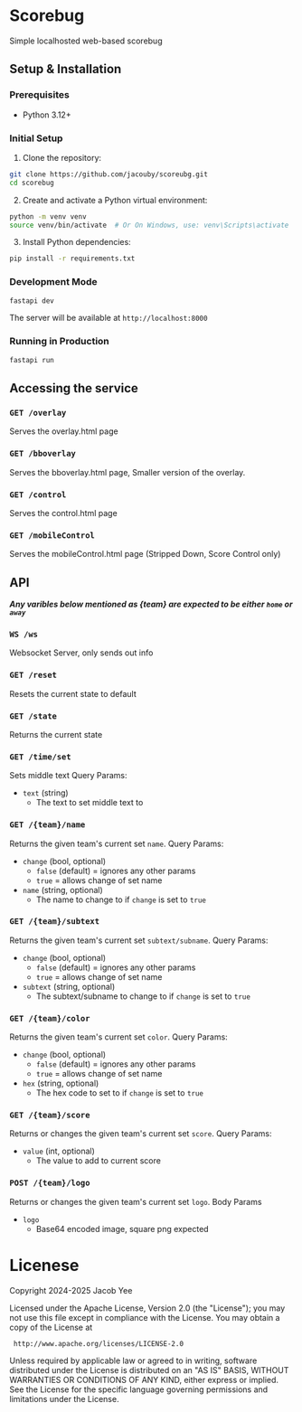 # Scorebug

Simple localhosted web-based scorebug

## Setup & Installation

### Prerequisites
- Python 3.12+

### Initial Setup

1. Clone the repository:
```bash
git clone https://github.com/jacouby/scoreubg.git
cd scorebug
```

2. Create and activate a Python virtual environment:
```bash
python -m venv venv
source venv/bin/activate  # Or On Windows, use: venv\Scripts\activate
```

3. Install Python dependencies:
```bash
pip install -r requirements.txt
```

### Development Mode
```bash
fastapi dev
```
The server will be available at `http://localhost:8000`

### Running in Production
```bash
fastapi run
```


## Accessing the service

### `GET /overlay`
Serves the overlay.html page

### `GET /bboverlay`
Serves the bboverlay.html page, Smaller version of the overlay.

### `GET /control`
Serves the control.html page

### `GET /mobileControl`
Serves the mobileControl.html page (Stripped Down, Score Control only)

## API

***Any varibles below mentioned as {team} are expected to be either `home` or `away`***

### `WS /ws`
Websocket Server, only sends out info

### `GET /reset`
Resets the current state to default

### `GET /state`
Returns the current state

### `GET /time/set`
Sets middle text
Query Params:
- `text` (string)
  - The text to set middle text to

### `GET /{team}/name`
Returns the given team's current set `name`.
Query Params:
- `change` (bool, optional)
  - `false` (default) = ignores any other params
  - `true` = allows change of set name
- `name` (string, optional)
  - The name to change to if `change` is set to `true`

### `GET /{team}/subtext`
Returns the given team's current set `subtext/subname`.
Query Params:
- `change` (bool, optional)
  - `false` (default) = ignores any other params
  - `true` = allows change of set name
- `subtext` (string, optional)
  - The subtext/subname to change to if `change` is set to `true`

### `GET /{team}/color`
Returns the given team's current set `color`.
Query Params:
- `change` (bool, optional)
  - `false` (default) = ignores any other params
  - `true` = allows change of set name
- `hex` (string, optional)
  - The hex code to set to if `change` is set to `true`

### `GET /{team}/score`
Returns or changes the given team's current set `score`.
Query Params:
- `value` (int, optional)
  - The value to add to current score

### `POST /{team}/logo`
Returns or changes the given team's current set `logo`.
Body Params
- `logo`
  - Base64 encoded image, square png expected

# Licenese

Copyright 2024-2025 Jacob Yee

   Licensed under the Apache License, Version 2.0 (the "License");
   you may not use this file except in compliance with the License.
   You may obtain a copy of the License at

     http://www.apache.org/licenses/LICENSE-2.0

   Unless required by applicable law or agreed to in writing, software
   distributed under the License is distributed on an "AS IS" BASIS,
   WITHOUT WARRANTIES OR CONDITIONS OF ANY KIND, either express or implied.
   See the License for the specific language governing permissions and
   limitations under the License.
